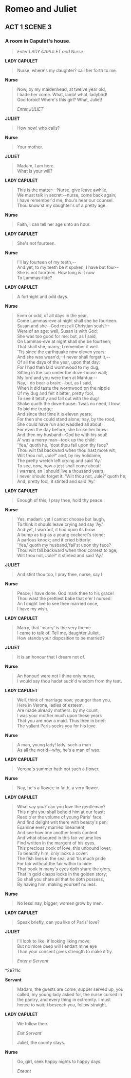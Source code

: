 # Romeo and Juliet 
## ACT 1 SCENE 3 
### A room in Capulet's house.

> _Enter LADY CAPULET and Nurse_

**LADY CAPULET**

> Nurse, where's my daughter? call her forth to me.  

**Nurse**

> Now, by my maidenhead, at twelve year old,  
> I bade her come. What, lamb! what, ladybird!  
> God forbid! Where's this girl? What, Juliet!  
> 
> _Enter JULIET_

**JULIET**

> How now! who calls?  

**Nurse**

> Your mother.  

**JULIET**

> Madam, I am here.  
> What is your will?  

**LADY CAPULET**

> This is the matter:--Nurse, give leave awhile,  
> We must talk in secret:--nurse, come back again;  
> I have remember'd me, thou's hear our counsel.  
> Thou know'st my daughter's of a pretty age.  

**Nurse**

> Faith, I can tell her age unto an hour.  

**LADY CAPULET**

> She's not fourteen.  

**Nurse**

> I'll lay fourteen of my teeth,--  
> And yet, to my teeth be it spoken, I have but four--  
> She is not fourteen. How long is it now  
> To Lammas-tide?  

**LADY CAPULET**

> A fortnight and odd days.  

**Nurse**

> Even or odd, of all days in the year,  
> Come Lammas-eve at night shall she be fourteen.  
> Susan and she--God rest all Christian souls!--  
> Were of an age: well, Susan is with God;  
> She was too good for me: but, as I said,  
> On Lammas-eve at night shall she be fourteen;  
> That shall she, marry; I remember it well.  
> 'Tis since the earthquake now eleven years;  
> And she was wean'd,--I never shall forget it,--  
> Of all the days of the year, upon that day:  
> For I had then laid wormwood to my dug,  
> Sitting in the sun under the dove-house wall;  
> My lord and you were then at Mantua:--  
> Nay, I do bear a brain:--but, as I said,  
> When it did taste the wormwood on the nipple  
> Of my dug and felt it bitter, pretty fool,  
> To see it tetchy and fall out with the dug!  
> Shake quoth the dove-house: 'twas no need, I trow,  
> To bid me trudge:  
> And since that time it is eleven years;  
> For then she could stand alone; nay, by the rood,  
> She could have run and waddled all about;  
> For even the day before, she broke her brow:  
> And then my husband--God be with his soul!  
> A' was a merry man--took up the child:  
> 'Yea,' quoth he, 'dost thou fall upon thy face?  
> Thou wilt fall backward when thou hast more wit;  
> Wilt thou not, Jule?' and, by my holidame,  
> The pretty wretch left crying and said 'Ay.'  
> To see, now, how a jest shall come about!  
> I warrant, an I should live a thousand years,  
> I never should forget it: 'Wilt thou not, Jule?' quoth he;  
> And, pretty fool, it stinted and said 'Ay.'  

**LADY CAPULET**

> Enough of this; I pray thee, hold thy peace.  

**Nurse**

> Yes, madam: yet I cannot choose but laugh,  
> To think it should leave crying and say 'Ay.'  
> And yet, I warrant, it had upon its brow  
> A bump as big as a young cockerel's stone;  
> A parlous knock; and it cried bitterly:  
> 'Yea,' quoth my husband,'fall'st upon thy face?  
> Thou wilt fall backward when thou comest to age;  
> Wilt thou not, Jule?' it stinted and said 'Ay.'  

**JULIET**

> And stint thou too, I pray thee, nurse, say I.  

**Nurse**

> Peace, I have done. God mark thee to his grace!  
> Thou wast the prettiest babe that e'er I nursed:  
> An I might live to see thee married once,  
> I have my wish.  

**LADY CAPULET**

> Marry, that 'marry' is the very theme  
> I came to talk of. Tell me, daughter Juliet,  
> How stands your disposition to be married?  

**JULIET**

> It is an honour that I dream not of.  

**Nurse**

> An honour! were not I thine only nurse,  
> I would say thou hadst suck'd wisdom from thy teat.  

**LADY CAPULET**

> Well, think of marriage now; younger than you,  
> Here in Verona, ladies of esteem,  
> Are made already mothers: by my count,  
> I was your mother much upon these years  
> That you are now a maid. Thus then in brief:  
> The valiant Paris seeks you for his love.  

**Nurse**

> A man, young lady! lady, such a man  
> As all the world--why, he's a man of wax.  

**LADY CAPULET**

> Verona's summer hath not such a flower.  

**Nurse**

> Nay, he's a flower; in faith, a very flower.  

**LADY CAPULET**

> What say you? can you love the gentleman?  
> This night you shall behold him at our feast;  
> Read o'er the volume of young Paris' face,  
> And find delight writ there with beauty's pen;  
> Examine every married lineament,  
> And see how one another lends content  
> And what obscured in this fair volume lies  
> Find written in the margent of his eyes.  
> This precious book of love, this unbound lover,  
> To beautify him, only lacks a cover:  
> The fish lives in the sea, and 'tis much pride  
> For fair without the fair within to hide:  
> That book in many's eyes doth share the glory,  
> That in gold clasps locks in the golden story;  
> So shall you share all that he doth possess,  
> By having him, making yourself no less.  

**Nurse**

> No less! nay, bigger; women grow by men.  

**LADY CAPULET**

> Speak briefly, can you like of Paris' love?  

**JULIET**

> I'll look to like, if looking liking move:  
> But no more deep will I endart mine eye  
> Than your consent gives strength to make it fly.  
> 
> _Enter a Servant_

^29711c

**Servant**

> Madam, the guests are come, supper served up, you  
> called, my young lady asked for, the nurse cursed in  
> the pantry, and every thing in extremity. I must  
> hence to wait; I beseech you, follow straight.  

**LADY CAPULET**

> We follow thee.  
> 
> _Exit Servant_
> 
> Juliet, the county stays.  

**Nurse**

> Go, girl, seek happy nights to happy days.  
> 
> _Exeunt_